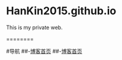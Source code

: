 # HanKin2015.github.io
This is my private web.

========

#导航
##-[博客首页](https://github.com/HanKin2015/HanKin2015.github.io/master/index.html)
##-[博客首页](https://HanKin2015/HanKin2015.github.io)
